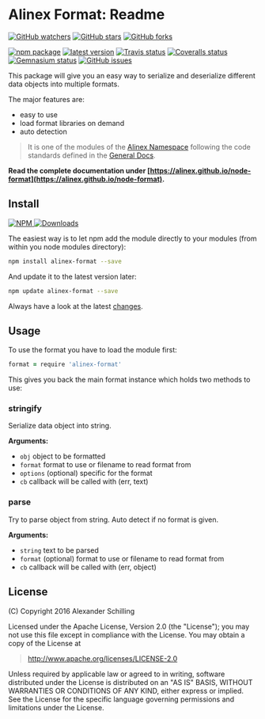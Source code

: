 Alinex Format: Readme
=================================================

[![GitHub watchers](
  https://img.shields.io/github/watchers/alinex/node-format.svg?style=social&label=Watch&maxAge=2592000)](
  https://github.com/alinex/node-format/subscription)<!-- {.hidden-small} -->
[![GitHub stars](
  https://img.shields.io/github/stars/alinex/node-format.svg?style=social&label=Star&maxAge=2592000)](
  https://github.com/alinex/node-format)
[![GitHub forks](
  https://img.shields.io/github/forks/alinex/node-format.svg?style=social&label=Fork&maxAge=2592000)](
  https://github.com/alinex/node-format)<!-- {.hidden-small} -->
<!-- {p:.right} -->

[![npm package](
  https://img.shields.io/npm/v/alinex-format.svg?maxAge=2592000&label=latest%20version)](
  https://www.npmjs.com/package/alinex-format)
[![latest version](
  https://img.shields.io/npm/l/alinex-format.svg?maxAge=2592000)](
  #license)<!-- {.hidden-small} -->
[![Travis status](
  https://img.shields.io/travis/alinex/node-format.svg?maxAge=2592000&label=develop)](
  https://travis-ci.org/alinex/node-format)
[![Coveralls status](
  https://img.shields.io/coveralls/alinex/node-format.svg?maxAge=2592000)](
  https://coveralls.io/r/alinex/node-format?branch=master)
[![Gemnasium status](
  https://img.shields.io/gemnasium/alinex/node-format.svg?maxAge=2592000)](
  https://gemnasium.com/alinex/node-format)
[![GitHub issues](
  https://img.shields.io/github/issues/alinex/node-format.svg?maxAge=2592000)](
  https://github.com/alinex/node-format/issues)<!-- {.hidden-small} -->


This package will give you an easy way to serialize and deserialize different data
objects into multiple formats.

The major features are:

- easy to use
- load format libraries on demand
- auto detection

> It is one of the modules of the [Alinex Namespace](https://alinex.github.io/code.html)
> following the code standards defined in the [General Docs](https://alinex.github.io/develop).

__Read the complete documentation under
[https://alinex.github.io/node-format](https://alinex.github.io/node-format).__
<!-- {p: .hidden} -->


Install
-------------------------------------------------

[![NPM](https://nodei.co/npm/alinex-format.png?downloads=true&downloadRank=true&stars=true)
 ![Downloads](https://nodei.co/npm-dl/alinex-format.png?months=9&height=3)
](https://www.npmjs.com/package/alinex-format)

The easiest way is to let npm add the module directly to your modules
(from within you node modules directory):

``` sh
npm install alinex-format --save
```

And update it to the latest version later:

``` sh
npm update alinex-format --save
```

Always have a look at the latest [changes](Changelog.md).


Usage
-------------------------------------------------
To use the format you have to load the module first:

``` coffee
format = require 'alinex-format'
```

This gives you back the main format instance which holds two methods to use:

### stringify

Serialize data object into string.

__Arguments:__

* `obj`
  object to be formatted
* `format`
  format to use or filename to read format from
* `options` (optional)
  specific for the format
* `cb`
  callback will be called with (err, text)

### parse

Try to parse object from string. Auto detect if no format is given.

__Arguments:__

* `string`
  text to be parsed
* `format` (optional)
  format to use or filename to read format from
* `cb`
  callback will be called with (err, object)


License
-------------------------------------------------

(C) Copyright 2016 Alexander Schilling

Licensed under the Apache License, Version 2.0 (the "License");
you may not use this file except in compliance with the License.
You may obtain a copy of the License at

>  <http://www.apache.org/licenses/LICENSE-2.0>

Unless required by applicable law or agreed to in writing, software
distributed under the License is distributed on an "AS IS" BASIS,
WITHOUT WARRANTIES OR CONDITIONS OF ANY KIND, either express or implied.
See the License for the specific language governing permissions and
limitations under the License.
